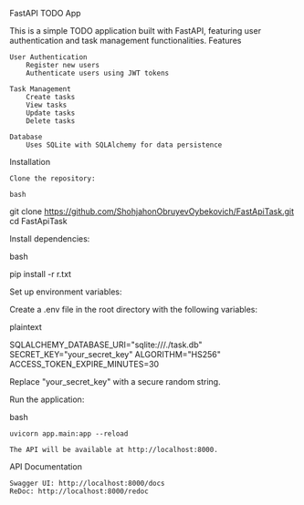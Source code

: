 FastAPI TODO App

This is a simple TODO application built with FastAPI, featuring user authentication and task management functionalities.
Features

    User Authentication
        Register new users
        Authenticate users using JWT tokens

    Task Management
        Create tasks
        View tasks
        Update tasks
        Delete tasks

    Database
        Uses SQLite with SQLAlchemy for data persistence

Installation

    Clone the repository:

    bash

git clone https://github.com/ShohjahonObruyevOybekovich/FastApiTask.git
cd FastApiTask

Install dependencies:

bash

pip install -r r.txt

Set up environment variables:

Create a .env file in the root directory with the following variables:

plaintext

SQLALCHEMY_DATABASE_URI="sqlite:///./task.db"
SECRET_KEY="your_secret_key"
ALGORITHM="HS256"
ACCESS_TOKEN_EXPIRE_MINUTES=30

Replace "your_secret_key" with a secure random string.

Run the application:

bash

    uvicorn app.main:app --reload

    The API will be available at http://localhost:8000.

API Documentation

    Swagger UI: http://localhost:8000/docs
    ReDoc: http://localhost:8000/redoc
